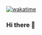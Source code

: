 [![wakatime](https://wakatime.com/badge/user/342c306f-2d85-43f6-a539-bb73a7c09656.svg)](https://wakatime.com/@342c306f-2d85-43f6-a539-bb73a7c09656)

### Hi there 👋

<!--
**Roman-Andr/roman-andr** is a ✨ _special_ ✨ repository because its `README.md` (this file) appears on your GitHub profile.

Here are some ideas to get you started:

- 🔭 I’m currently working on ...
- 🌱 I’m currently learning ...
- 👯 I’m looking to collaborate on ...
- 🤔 I’m looking for help with ...
- 💬 Ask me about ...
- 📫 How to reach me: ...
- 😄 Pronouns: ...
- ⚡ Fun fact: ...
-->

